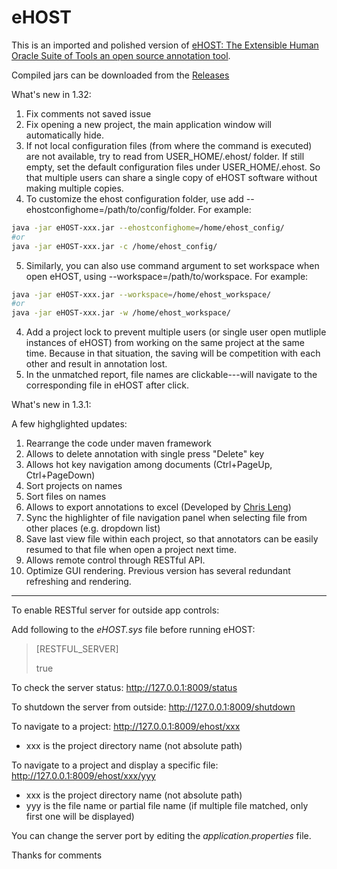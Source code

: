 # eHOST

This is an imported and polished version of [eHOST: The Extensible Human Oracle Suite of Tools an open source annotation tool](https://code.google.com/archive/p/ehost/).

Compiled jars can be downloaded from the [Releases](https://github.com/jianlins/ehost/releases)

What's new in 1.32:
1. Fix comments not saved issue
2. Fix opening a new project, the main application window will automatically hide.
3. If not local configuration files (from where the command is executed) are not available, try to read from USER_HOME/.ehost/ folder. If still empty, set the default configuration files under USER_HOME/.ehost. So that multiple users can share a single copy of eHOST software without making multiple copies.
4. To customize the ehost configuration folder, use add --ehostconfighome=/path/to/config/folder. For example: 
```bash
java -jar eHOST-xxx.jar --ehostconfighome=/home/ehost_config/
#or
java -jar eHOST-xxx.jar -c /home/ehost_config/
```
5. Similarly, you can also use command argument to set workspace when open eHOST, using --workspace=/path/to/workspace. For example:
```bash
java -jar eHOST-xxx.jar --workspace=/home/ehost_workspace/
#or
java -jar eHOST-xxx.jar -w /home/ehost_workspace/
```
4. Add a project lock to prevent multiple users (or single user open mutliple instances of eHOST) from working on the same project at the same time. Because in that situation, the saving will be competition with each other and result in annotation lost.
5. In the unmatched report, file names are clickable---will navigate to the corresponding file in eHOST after click.

What's new in 1.3.1:

A few highglighted updates: 
1. Rearrange the code under maven framework
2. Allows to delete annotation with single press "Delete" key
3. Allows hot key navigation among documents (Ctrl+PageUp, Ctrl+PageDown)
4. Sort projects on names
5. Sort files on names
6. Allows to export annotations to excel (Developed by [Chris Leng](https://github.com/chrisleng/ehost))
7. Sync the highlighter of file navigation panel when selecting file from other places (e.g. dropdown list)
8. Save last view file within each project, so that annotators can be easily resumed to that file when open a project next time.
9. Allows remote control through RESTful API.
10. Optimize GUI rendering. Previous version has several redundant refreshing and rendering.

******
To enable RESTful server for outside app controls:

Add following to the *eHOST.sys* file before running eHOST:
> [RESTFUL_SERVER]
>
> true

To check the server status:
http://127.0.0.1:8009/status

To shutdown the server from outside:
http://127.0.0.1:8009/shutdown

To navigate to a project:
http://127.0.0.1:8009/ehost/xxx
* xxx is the project directory name (not absolute path)

To navigate to a project and display a specific file:
http://127.0.0.1:8009/ehost/xxx/yyy
* xxx is the project directory name (not absolute path)
* yyy is the file name or partial file name (if multiple file matched, only first one will be displayed)

You can change the server port by editing the *application.properties* file.

Thanks for comments
